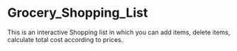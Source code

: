 # Grocery_Shopping_List
This is an interactive Shopping list in which you can add items, delete items, calculate total cost according to prices.
